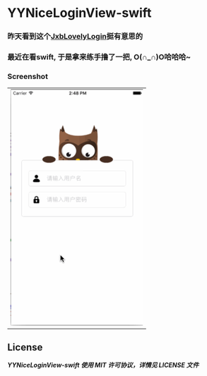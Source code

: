 # YYNiceLoginView-swift

### 昨天看到这个[JxbLovelyLogin](https://github.com/JxbSir/JxbLovelyLogin)挺有意思的
### 最近在看swift, 于是拿来练手撸了一把, O(∩_∩)O哈哈哈~
	
### Screenshot 
<table>
<tr>
<td>
<img src = "Screenshot.gif" width = "300" title = "gif快照"/>
</td>
</tr>
</table>
		
## License
***YYNiceLoginView-swift 使用 MIT 许可协议，详情见 LICENSE 文件***

